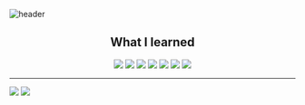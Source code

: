 
![header](https://capsule-render.vercel.app/api?type=Cylinder&color=auto&height=200&section=header&text=Boryung%20Kang&fontSize=80&)





## <div align="center">What I learned</div>
<p align="center">
  <img src="https://img.shields.io/badge/Java-007396?style=flat-square&logo=Java&logoColor=white"/>
  <img src="https://img.shields.io/badge/HTML5-E34F26?style=flat-square&logo=HTML5&logoColor=white"/>  
  <img src="https://img.shields.io/badge/CSS3-1572B6?style=flat-square&logo=CSS3&logoColor=white"/>
  <img src="https://img.shields.io/badge/JavaScript-F7DF1E?style=flat-square&logo=JavaScript&logoColor=white"/>
  <img src="https://img.shields.io/badge/jQuery-0769AD?style=flat-square&logo=jQuery&logoColor=white"/>  
  <img src="https://img.shields.io/badge/Oracle-F80000?style=flat-square&logo=Oracle&logoColor=white"/>  
  <img src="https://img.shields.io/badge/Spring-6DB33F?style=flat-square&logo=Spring&logoColor=white"/>  
</p>



---------------

<p align="center">
    <div display="flex">
      <img src="https://github-readme-stats.vercel.app/api?username=devboryung&count_private=true&show_icons=true&theme=highcontrast&icon_color=f7ae40">
    <img src="https://github-readme-stats.vercel.app/api/top-langs/?username=devboryung&layout=compact&theme=highcontrast">
</div>
</p>


